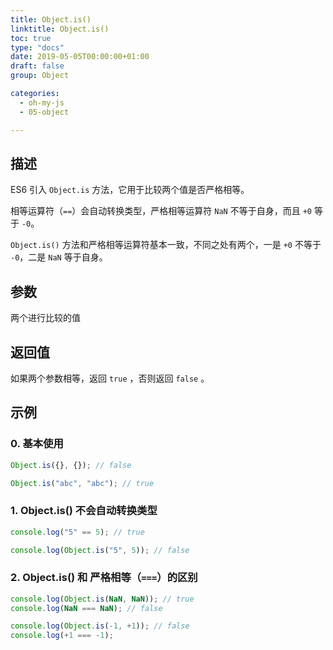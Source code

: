 ```yaml
---
title: Object.is()
linktitle: Object.is()
toc: true
type: "docs"
date: 2019-05-05T00:00:00+01:00
draft: false
group: Object

categories: 
  - oh-my-js
  - 05-object

---
```


## 描述

ES6 引入 `Object.is` 方法，它用于比较两个值是否严格相等。

相等运算符（`==`）会自动转换类型，严格相等运算符 `NaN` 不等于自身，而且 `+0` 等于 `-0`。

`Object.is()` 方法和严格相等运算符基本一致，不同之处有两个，一是 `+0` 不等于 `-0`，二是 `NaN` 等于自身。

## 参数

两个进行比较的值

## 返回值

如果两个参数相等，返回 `true` ，否则返回 `false` 。

## 示例

### 0. 基本使用

```js
Object.is({}, {}); // false

Object.is("abc", "abc"); // true
```

### 1. Object.is() 不会自动转换类型

```js
console.log("5" == 5); // true

console.log(Object.is("5", 5)); // false
```

### 2. Object.is() 和 严格相等（`===`）的区别

```js
console.log(Object.is(NaN, NaN)); // true
console.log(NaN === NaN); // false

console.log(Object.is(-1, +1)); // false
console.log(+1 === -1);
```
